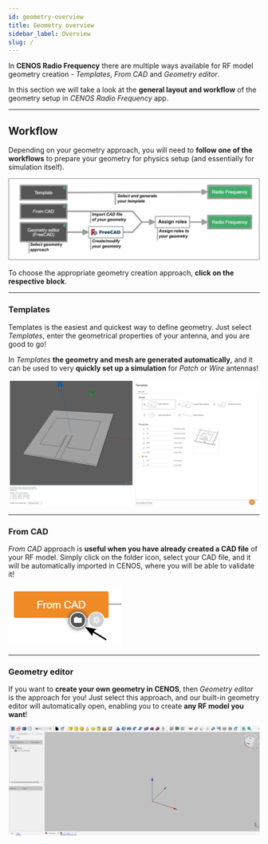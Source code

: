 ```yaml
---
id: geometry-overview
title: Geometry overview
sidebar_label: Overview
slug: /
---
```


In **CENOS Radio Frequency** there are multiple ways available for RF model geometry creation - *Templates*, *From CAD* and *Geometry editor*.

In this section we will take a look at the **general layout and workflow** of the geometry setup in *CENOS Radio Frequency* app.

---

## Workflow

Depending on your geometry approach, you will need to **follow one of the workflows** to prepare your geometry for physics setup (and essentially for simulation itself).

![assets/overview/Untitled27.png](assets/overview/2.png)

To choose the appropriate geometry creation approach, **click on the respective block**.

---

### Templates

Templates is the easiest and quickest way to define geometry. Just select *Templates*, enter the geometrical properties of your antenna, and you are good to go! 

In *Templates* **the geometry and mesh are generated automatically**, and it can be used to very **quickly set up a simulation** for *Patch* or *Wire* antennas!

![assets/quickstart/Untitled27.png](assets/overview/1.png)

---

### From CAD

*From CAD* approach is **useful when you have already created a CAD file** of your RF model. Simply click on the folder icon, select your CAD file, and it will be automatically imported in CENOS, where you will be able to validate it!

<p align="center">

![assets/overview/Untitled27.png](assets/overview/3.png)

</p>

---

### Geometry editor

If you want to **create your own geometry in CENOS**, then *Geometry editor* is the approach for you! Just select this approach, and our built-in geometry editor will automatically open, enabling you to create **any RF model you want**!

![assets/quickstart/Untitled27.png](assets/quickstart/34.png)
